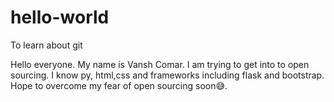 # hello-world
To learn about git

Hello everyone. My name is Vansh Comar.
I am trying to get into to open sourcing. 
I know py, html,css and frameworks including flask and bootstrap. 
Hope to overcome my fear of open sourcing soon😅.
